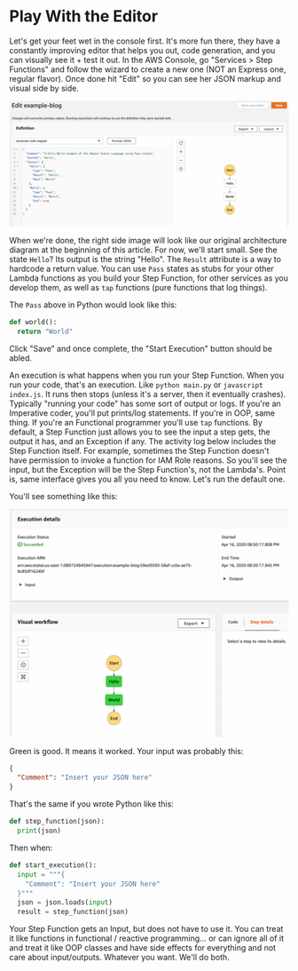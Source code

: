 # Play With the Editor

Let's get your feet wet in the console first. It's more fun there, they have a constantly improving editor that helps you out, code generation, and you can visually see it + test it out. In the AWS Console, go "Services &gt; Step Functions" and follow the wizard to create a new one (NOT an Express one, regular flavor). Once done hit "Edit" so you can see her JSON markup and visual side by side. 

<img src="./Screen-Shot-2020-04-16-at-8.41.11-PM-1024x460.png"></img>

When we're done, the right side image will look like our original architecture diagram at the beginning of this article. For now, we'll start small. See the state `Hello`? Its output is the string "Hello". The `Result` attribute is a way to hardcode a return value. You can use `Pass` states as stubs for your other Lambda functions as you build your Step Function, for other services as you develop them, as well as `tap` functions (pure functions that log things). 

The `Pass` above in Python would look like this:

```python
def world():
  return "World"
```

Click "Save" and once complete, the "Start Execution" button should be abled.

An execution is what happens when you run your Step Function. When you run your code, that's an execution. Like `python main.py` or `javascript index.js`. It runs then stops (unless it's a server, then it eventually crashes). Typically "running your code" has some sort of output or logs. If you're an Imperative coder, you'll put prints/log statements. If you're in OOP, same thing. If you're an Functional programmer you'll use `tap` functions. By default, a Step Function just allows you to see the input a step gets, the output it has, and an Exception if any. The activity log below includes the Step Function itself. For example, sometimes the Step Function doesn't have permission to invoke a function for IAM Role reasons. So you'll see the input, but the Exception will be the Step Function's, not the Lambda's. Point is, same interface gives you all you need to know. Let's run the default one.

You'll see something like this:

<img src="./Screen-Shot-2020-04-16-at-8.50.35-PM-1024x834.png"></img>

Green is good. It means it worked. Your input was probably this:

```json
{
  "Comment": "Insert your JSON here"
}
```

That's the same if you wrote Python like this:

```python
def step_function(json):
  print(json)
```

Then when:

```python
def start_execution():
  input = """{
    "Comment": "Insert your JSON here"
  }"""
  json = json.loads(input)
  result = step_function(json)
```

Your Step Function gets an Input, but does not have to use it. You can treat it like functions in functional / reactive programming... or can ignore all of it and treat it like OOP classes and have side effects for everything and not care about input/outputs. Whatever you want. We'll do both.